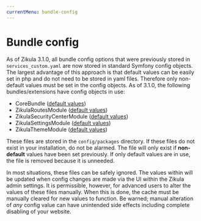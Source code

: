 ```yaml
---
currentMenu: bundle-config
---
```

# Bundle config

As of Zikula 3.1.0, all bundle config options that were previously stored in `services_custom.yaml` are now stored
in standard Symfony config objects. The largest advantage of this approach is that default values can be easily
set in php and do not need to be stored in yaml files. Therefore only non-default values must be set in the config
objects. As of 3.1.0, the following bundles/extensions have config objects in use:

 - CoreBundle ([default values](https://raw.githubusercontent.com/zikula/core/master/docs/Configuration/BundleConfig/Defaults/core.yaml))
 - ZikulaRoutesModule ([default values](https://raw.githubusercontent.com/zikula/core/master/docs/Configuration/BundleConfig/Defaults/zikula_routes.yaml))
 - ZikulaSecurityCenterModule ([default values](https://raw.githubusercontent.com/zikula/core/master/docs/Configuration/BundleConfig/Defaults/zikula_security_center.yaml))
 - ZikulaSettingsModule ([default values](https://raw.githubusercontent.com/zikula/core/master/docs/Configuration/BundleConfig/Defaults/zikula_settings.yaml))
 - ZikulaThemeModule ([default values](https://raw.githubusercontent.com/zikula/core/master/docs/Configuration/BundleConfig/Defaults/zikula_theme.yaml))

These files are stored in the `config/packages` directory. If these files do not exist in your installation, do not be
alarmed. The file will only exist if **non-default** values have been set previously. If only default values are in use,
the file is removed because it is unneeded.

In most situations, these files can be safely ignored. The values within will be updated when config changes are made
via the UI within the Zikula admin settings. It is permissible, however, for advanced users to alter the
values of these files manually. When this is done, the cache must be manually cleared for new values to function.
Be warned; manual alteration of *any* config value can have unintended side effects including complete disabling of
your website.
